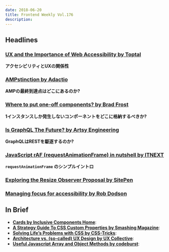 ```yaml
---
date: 2018-06-20
title: Frontend Weekly Vol.176
description: 
---
```


## Headlines

### [UX and the Importance of Web Accessibility by Toptal](https://www.toptal.com/designers/ui/importance-web-accessibility)

**アクセシビリティとUXの関係性**

### [AMPstinction by Adactio](https://adactio.com/journal/13964)

**AMPの最終到達点はどこにあるのか?**

### [Where to put one-off components? by Brad Frost](http://bradfrost.com/blog/post/where-to-put-one-off-components/)

**1インスタンスしか発生しないコンポーネントをどこに格納するべきか?**

### [Is GraphQL The Future? by Artsy Engineering](http://artsy.github.io/blog/2018/05/08/is-graphql-the-future/)

**GraphQLはRESTを駆逐するのか?**

### [JavaScript rAF (requestAnimationFrame) in nutshell by ITNEXT](https://itnext.io/javascript-raf-requestanimationframe-456f8a0d04b0)

**`requestAnimationFrame` のシンプルイントロ**


### [Exploring the Resize Observer Proposal by SitePen](https://www.sitepen.com/blog/2018/06/04/exploring-the-resize-observer-proposal/)



### [Managing focus for accessibility by Rob Dodson](https://dev.to/robdodson/managing-focus-64l)



## In Brief

- [**Cards by Inclusive Components Home**](https://inclusive-components.design/cards/):
- [**A Strategy Guide To CSS Custom Properties by Smashing Magazine**](https://www.smashingmagazine.com/2018/05/css-custom-properties-strategy-guide/):
- [**Solving Life’s Problems with CSS by CSS-Tricks**](https://css-tricks.com/solving-lifes-problems-with-css/):
- [**Architecture vs. (so-called) UX Design by UX Collective**](https://uxdesign.cc/architecture-vs-ux-design-6d914091d036):
- [**Useful Javascript Array and Object Methods by codeburst**](https://codeburst.io/useful-javascript-array-and-object-methods-6c7971d93230):